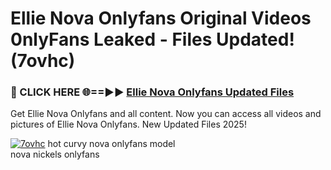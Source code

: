# Ellie Nova Onlyfans Original Videos 0nlyFans Leaked - Files Updated! (7ovhc)

<h3>🔴 CLICK HERE 🌐==►► <a href="https://tinyurl.com/x26r9saj" rel="nofollow">Ellie Nova Onlyfans Updated Files</a></h3>

Get Ellie Nova Onlyfans and all content. Now you can access all videos and pictures of Ellie Nova Onlyfans. New Updated Files 2025!

[![7ovhc](https://i.imgur.com/LkgZPqh.gif)](https://tinyurl.com/x26r9saj)
hot curvy nova onlyfans model<br>
nova nickels onlyfans